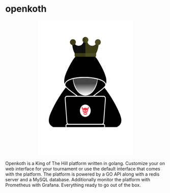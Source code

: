 # openkoth

<p align="center">
  <img src="./docs/images/logo.svg" alt="drawing" width="300"/>
</p>


Openkoth is a King of The Hill platform written in golang. Customize your on web interface for your tournament or use the default interface that comes with the platform. The platform is powered by a GO API along with a redis server and a MySQL database. Additionally monitor the platform with Prometheus with Grafana. Everything ready to go out of the box.  
